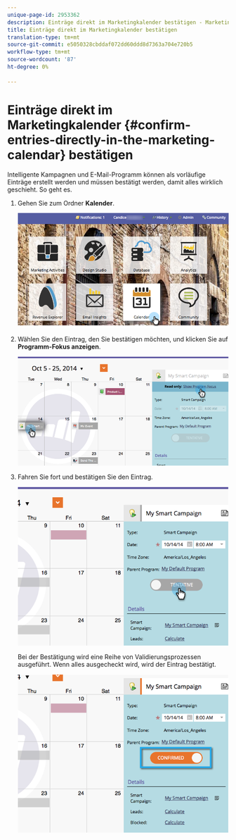```yaml
---
unique-page-id: 2953362
description: Einträge direkt im Marketingkalender bestätigen - Marketing Docs - Produktdokumentation
title: Einträge direkt im Marketingkalender bestätigen
translation-type: tm+mt
source-git-commit: e5050328cbddaf072dd60ddd8d7363a704e720b5
workflow-type: tm+mt
source-wordcount: '87'
ht-degree: 0%

---
```



# Einträge direkt im Marketingkalender {#confirm-entries-directly-in-the-marketing-calendar} bestätigen

Intelligente Kampagnen und E-Mail-Programm können als vorläufige Einträge erstellt werden und müssen bestätigt werden, damit alles wirklich geschieht. So geht es.

1. Gehen Sie zum Ordner **Kalender**.

   ![](assets/2017-05-10-15-30-47-5.png)

1. Wählen Sie den Eintrag, den Sie bestätigen möchten, und klicken Sie auf **Programm-Fokus anzeigen**.

   ![](assets/image2014-10-20-13-3a22-3a15.png)

1. Fahren Sie fort und bestätigen Sie den Eintrag.

   ![](assets/image2014-10-20-13-3a22-3a26.png)

   Bei der Bestätigung wird eine Reihe von Validierungsprozessen ausgeführt. Wenn alles ausgecheckt wird, wird der Eintrag bestätigt.

   ![](assets/image2014-10-20-13-3a22-3a36.png)
